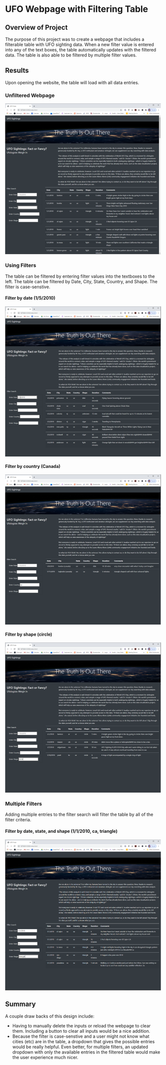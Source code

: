# UFO Webpage with Filtering Table
## Overview of Project
The purpose of this project was to create a webpage that includes a filterable table with UFO sighting data. When a new filter value is entered into any of the text boxes, the table automatically updates with the filtered data. The table is also able to be filtered by multiple filter values.

## Results
Upon opening the website, the table will load with all data entries.
### Unfiltered Webpage
![Unfiltered Webpage](/static/images/webPage_1.PNG)
### Using Filters
The table can be filtered by entering filter values into the textboxes to the left. The table can be filtered by Date, City, State, Country, and Shape. The filter is case-senstive.
#### Filter by date (1/5/2010)
![Filter by date](/static/images/webPage_filter20100105.PNG)

#### Filter by country (Canada)
![Filter by country](/static/images/webPage_filterCanada.PNG)

#### Filter by shape (circle)
![Filter by shape](/static/images/webPage_filterCircle.PNG)
  
  
### Multiple Filters
Adding multiple entries to the filter search will filter the table by all of the filter criteria.
  
#### Filter by date, state, and shape (1/1/2010, ca, triangle)
![Filter by date state shape](/static/images/webPage_filter20100101_ca_triangle.PNG)

## Summary
A couple draw backs of this design include:
  
* Having to manually delete the inputs or reload the webpage to clear them. Including a button to clear all inputs would be a nice addition.  
* Because the filter is case-senstive and a user might not know what cities (etc) are in the table, a dropdown that gives the possible entries would be really helpful. Even better, for multiple filters, an updated dropdown with only the available entries in the filtered table would make the user experience much nicer.
